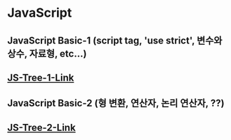 # JavaScript

## JavaScript Basic-1 (script tag, 'use strict', 변수와 상수, 자료형, etc...)
[JS-Tree-1-Link](https://github.com/hongwontae/JavaScript/tree/main/JavaScript-Logic/JS-Tree-1)
---

## JavaScript Basic-2 (형 변환, 연산자, 논리 연산자, ??)
[JS-Tree-2-Link](https://github.com/hongwontae/JavaScript/tree/main/JavaScript-Logic/JS-Tree-2)
---

